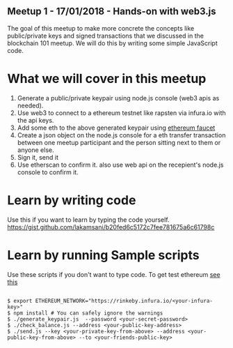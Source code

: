 ## Meetup 1 - 17/01/2018 - Hands-on with web3.js
The goal of this meetup to make more concrete the concepts like public/private keys and signed transactions 
that we discussed in the blockchain 101 meetup. We will do this by writing some simple JavaScript code. 
# What we will cover in this meetup

1. Generate a public/private keypair using node.js console (web3 apis as needed).
2. Use web3 to connect to a ethereum testnet like rapsten via infura.io with the api keys.
3. Add some eth to the above generated keypair using [ethereum faucet](https://faucet.rinkeby.io/)
4. Create a json object on the node.js console for a eth transfer transaction between one meetup participant and the person sitting next to them or anyone else.
5. Sign it, send it
6. Use etherscan to confirm it. also use web api on the recepient's node.js console to confirm it.

# Learn by writing code

Use this if you want to learn by typing the code yourself. 
https://gist.github.com/lakamsani/b20fed6c5172c7fee781675a6c61798c

# Learn by running Sample scripts

Use these scripts if you don't want to type code. To get test ethereum [see this](https://gist.github.com/lakamsani/b20fed6c5172c7fee781675a6c61798c#step-2-get-free-ethereum-to-use-later-in-transactions)

```shell

$ export ETHEREUM_NETWORK="https://rinkeby.infura.io/<your-infura-key>"
$ npm install # You can safely ignore the warnings
$ ./generate_keypair.js  --password <your-secret-password>
$ ./check_balance.js --address <your-public-key-address>
$ ./send.js --key <your-private-key-from-above> --address <your-public-key-from-above> --to <your-friends-public-key>

```

